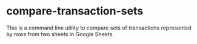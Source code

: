 # compare-transaction-sets

This is a command line utility to compare sets of transactions represented by rows from two sheets in Google Sheets.
